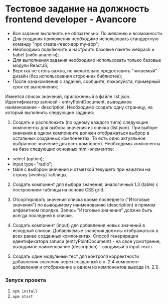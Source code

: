 # Тестовое задание на должность frontend developer - Avancore

- Все задания выполнять не обязательно. По желанию и возможности.
- Для создания приложения необходимо использовать стандартную команду "npx create-react-app my-app";
- Необходимо подключить и настроить базовые пакеты webpack и babel (либо аналоги);
- Для выполнения задания необходимо использовать только базовые модули ReactJS;
- Верстка не столь важна, но желательно предоставить "читаемый" дизайн (без использования сторонних библиотек);
- После ознакомления с задачей, сообщите, пожалуйста, примерный срок ее выполнения;

Имеется список значений, приложенный в файле list.json. Идентификатор записей - entryPointDocument, выводимое наименование - description.
Необходимо создать одну страницу, на который выполнить следующие задания:

1. Создать и расположить (по одному каждого типа) следующие компоненты для выбора значения из списка (list.json). При выборе значения в одном компоненте должен отображаться выброр в остальных созданных компонентах. То есть одно актуальное выбранное значение для всех компонент. Необходимы компоненты на базе следующих основных html-элементов:
  - select (option);
  - input type="radio";
  - table с выбором значения и отметкой текущего при нажатии на строку (ячейку) таблицы;

2. Создать компонент для выбора значения, аналогичный 1.3 (table) с построением таблицы на основе CSS grid.

3. Отсортировать значения списка кроме последнего ("Итоговые значения") по выводимому наименованию (description) в прямом алфавитном порядке. Запись "Итоговые значения" должна быть всегда последней в списке.

4. Создать компонент (input) для добавления новых значений в исходный список. Добавляемые значения должны отображаться в всех ранее созданных компонентах. Способ генерирации идентификатора записи (entryPointDocument) - на свое усмотрение, выводимое наименование (description) - вводимый в input текст.

5. Создать один модульный тест для контроля корректности добавления значения через созданный в п. 2.4 компонент добавления и отображение в одном из компонентов вывода (п. 2.1).



### Запуск проекта

1. `npm install`
2. `npm start`
